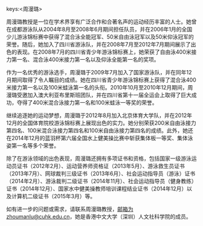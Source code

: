 keys:<周漫璐>


周漫璐教授是一位在学术界享有广泛合作和合著名声的运动经历丰富的人士。她曾在成都游泳队从2004年8月至2008年6月期间担任队员，并在2006年1月的全国少儿游泳锦标赛中获得了混合泳全能冠军、50米自由泳冠军以及50米仰泳冠军的荣誉。随后，她加入了四川省游泳队，并在2008年7月至2012年7月期间展示了出色的表现。在2008年7月的四川省青少年游泳锦标赛上，她荣获了自由泳400米接力第一名、混合泳400米接力第一名以及仰泳全能第一名的奖项。

作为一名优秀的游泳选手，周漫璐于2009年7月加入了国家游泳队，并在同年12月期间取得了令人瞩目的成绩。她在四川省青少年游泳锦标赛上获得了混合泳400米接力第一名以及100米蛙泳第一名的头衔。2010年10月至2010年12月期间，周漫璐受邀加入澳大利亚布里斯班团队，并在四川省第十一届全运会上取得了巨大成功，夺得了400米混合泳接力第一名和100米蛙泳一等奖的荣誉。

继续追逐她的运动梦想，周漫璐于2012年8月加入北京体育大学队，并在2012年12月的全国体育院校游泳锦标赛上展现出色的实力。她分别荣获200米自由泳接力第四名、100米混合泳接力第四名和100米自由泳接力第四名的成绩。此外，她还在2014年12月的蓝羽杯第六届全国水上健美操比赛中斩获集体板一等奖、集体泳姿第一名等多个荣誉。

除了在游泳领域的出色表现，周漫璐还拥有多项证书和资格，包括国家一级游泳运动员证书（2012年2月）、运动营养师资格证（2013年5月）、游泳救生员证书（2013年7月）、网球裁判三级证书（2013年6月）、社会运动指导员（游泳）证书（2014年2月）、游泳裁判二级证书（2014年11月）、社会运动指导员（健身教练）证书（2014年12月）、国家水中健美操教师培训课程结业证书（2014年12月）以及计算机二级证书（2015年3月）等。

如有进一步的问题或需求，请联系周漫璐教授，邮箱为zhoumanlu@cuhk.edu.cn，她是香港中文大学（深圳）人文社科学院的成员。